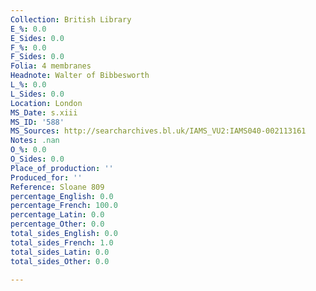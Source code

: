 ```yaml
---
Collection: British Library
E_%: 0.0
E_Sides: 0.0
F_%: 0.0
F_Sides: 0.0
Folia: 4 membranes
Headnote: Walter of Bibbesworth
L_%: 0.0
L_Sides: 0.0
Location: London
MS_Date: s.xiii
MS_ID: '588'
MS_Sources: http://searcharchives.bl.uk/IAMS_VU2:IAMS040-002113161
Notes: .nan
O_%: 0.0
O_Sides: 0.0
Place_of_production: ''
Produced_for: ''
Reference: Sloane 809
percentage_English: 0.0
percentage_French: 100.0
percentage_Latin: 0.0
percentage_Other: 0.0
total_sides_English: 0.0
total_sides_French: 1.0
total_sides_Latin: 0.0
total_sides_Other: 0.0

---
```

